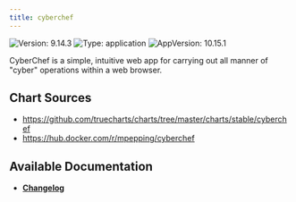 ```yaml
---
title: cyberchef
---
```


![Version: 9.14.3](https://img.shields.io/badge/Version-9.14.3-informational?style=flat-square) ![Type: application](https://img.shields.io/badge/Type-application-informational?style=flat-square) ![AppVersion: 10.15.1](https://img.shields.io/badge/AppVersion-10.15.1-informational?style=flat-square)

CyberChef is a simple, intuitive web app for carrying out all manner of "cyber" operations within a web browser.

## Chart Sources

- https://github.com/truecharts/charts/tree/master/charts/stable/cyberchef
- https://hub.docker.com/r/mpepping/cyberchef

## Available Documentation

- [**Changelog**](./CHANGELOG.md)
